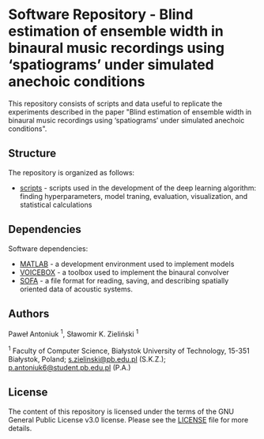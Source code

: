 # Software Repository - Blind estimation of ensemble width in binaural music recordings using ‘spatiograms’ under simulated anechoic conditions 
This repository consists of scripts and data useful to replicate the experiments described in the paper "Blind estimation of ensemble width in binaural music recordings using ‘spatiograms’ under simulated anechoic conditions".

## Structure
The repository is organized as follows:
- [scripts](scripts) - scripts used in the development of the deep learning algorithm: finding hyperparameters, model traning, evaluation, visualization, and statistical calculations

## Dependencies
Software dependencies:
- [MATLAB](https://www.mathworks.com/products/matlab.html) - a development environment used to implement models
- [VOICEBOX](http://www.ee.ic.ac.uk/hp/staff/dmb/voicebox/voicebox.html) - a toolbox used to implement the binaural convolver
- [SOFA](https://github.com/sofacoustics/API_MO) - a file format for reading, saving, and describing spatially oriented data of acoustic systems.

## Authors
Paweł Antoniuk <sup>1</sup>, Sławomir K. Zieliński <sup>1</sup>

<sup>1</sup> Faculty of Computer Science, Białystok University of Technology, 15-351 Białystok, Poland; s.zielinski@pb.edu.pl (S.K.Z.); p.antoniuk6@student.pb.edu.pl (P.A.)

## License
The content of this repository is licensed under the terms of the GNU General Public License v3.0 license. Please see the [LICENSE](LICENSE) file for more details.
